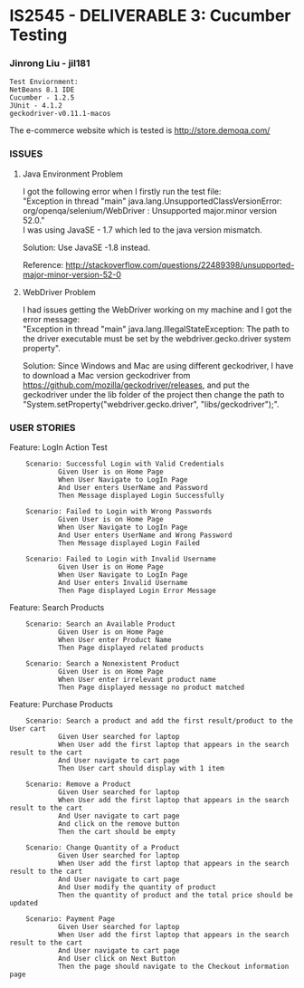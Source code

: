 # IS2545 - DELIVERABLE 3: Cucumber Testing
### Jinrong Liu - jil181

    Test Enviornment:    
    NetBeans 8.1 IDE     
    Cucumber - 1.2.5    
    JUnit - 4.1.2    
    geckodriver-v0.11.1-macos

The e-commerce website which is tested is http://store.demoqa.com/

### ISSUES

1. Java Environment Problem

    I got the following error when I firstly run the test file:   
    "Exception in thread "main" java.lang.UnsupportedClassVersionError: org/openqa/selenium/WebDriver : Unsupported major.minor version 52.0."    
    I was using JavaSE - 1.7 which led to the java version mismatch.
    
    Solution: Use JavaSE -1.8 instead. 
    
    Reference: http://stackoverflow.com/questions/22489398/unsupported-major-minor-version-52-0
    
2. WebDriver Problem

   I had issues getting the WebDriver working on my machine and I got the error message:    
   "Exception in thread "main" java.lang.IllegalStateException: The path to the driver executable must be set by the webdriver.gecko.driver system property".
   
   Solution: Since Windows and Mac are using different geckodriver, I have to download a Mac version geckodriver from https://github.com/mozilla/geckodriver/releases,
   and put the geckodriver under the lib folder of the project then change the path to "System.setProperty("webdriver.gecko.driver", "libs/geckodriver");".
   
### USER STORIES
Feature: LogIn Action Test

        Scenario: Successful Login with Valid Credentials
                Given User is on Home Page
                When User Navigate to LogIn Page
                And User enters UserName and Password
                Then Message displayed Login Successfully

        Scenario: Failed to Login with Wrong Passwords
                Given User is on Home Page
                When User Navigate to LogIn Page
                And User enters UserName and Wrong Password
                Then Message displayed Login Failed

        Scenario: Failed to Login with Invalid Username
                Given User is on Home Page
                When User Navigate to LogIn Page
                And User enters Invalid Username
                Then Page displayed Login Error Message

Feature: Search Products

        Scenario: Search an Available Product
                Given User is on Home Page
                When User enter Product Name
                Then Page displayed related products

        Scenario: Search a Nonexistent Product
                Given User is on Home Page
                When User enter irrelevant product name
                Then Page displayed message no product matched

Feature: Purchase Products

        Scenario: Search a product and add the first result/product to the User cart
                Given User searched for laptop
                When User add the first laptop that appears in the search result to the cart
                And User navigate to cart page
                Then User cart should display with 1 item

        Scenario: Remove a Product
                Given User searched for laptop
                When User add the first laptop that appears in the search result to the cart
                And User navigate to cart page
                And click on the remove button
                Then the cart should be empty

        Scenario: Change Quantity of a Product
                Given User searched for laptop
                When User add the first laptop that appears in the search result to the cart
                And User navigate to cart page
                And User modify the quantity of product
                Then the quantity of product and the total price should be updated

        Scenario: Payment Page
                Given User searched for laptop
                When User add the first laptop that appears in the search result to the cart
                And User navigate to cart page
                And User click on Next Button
                Then the page should navigate to the Checkout information page

